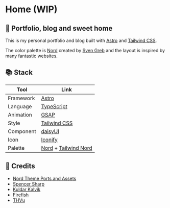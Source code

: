 # Home (WIP)

## 🏡 Portfolio, blog and sweet home

<p>
  This is my personal portfolio and blog built with <a href="https://astro.build/" target="_blank">Astro</a> and <a href="https://tailwindcss.com/" target="_blank">Tailwind CSS</a>.
</p>

<p>
  The color palette is <a href="https://www.nordtheme.com/" target="_blank">Nord</a> created by <a href="https://github.com/svengreb/" target="_blank">Sven Greb</a> and the layout is inspired by many fantastic websites.
</p>

## 📚 Stack

| Tool      | Link                                                                                                                                                  |
| --------- | ----------------------------------------------------------------------------------------------------------------------------------------------------- |
| Framework | <a href="https://astro.build/" target="_blank">Astro</a>                                                                                              |
| Language  | <a href="https://www.typescriptlang.org/" target="_blank">TypeScript</a>                                                                              |
| Animation | <a href="https://gsap.com/" target="_blank">GSAP</a>                                                                                                  |
| Style     | <a href="https://tailwindcss.com/" target="_blank">Tailwind CSS</a>                                                                                   |
| Component | <a href="https://daisyui.com/" target="_blank">daisyUI</a>                                                                                            |
| Icon      | <a href="https://iconify.design/" target="_blank">Iconify</a>                                                                                         |
| Palette   | <a href="https://www.nordtheme.com/" target="_blank">Nord</a> + <a href="https://github.com/crumb1e/tailwind-nord/" target="_blank">Tailwind Nord</a> |

## 💖 Credits

-   <a href="https://github.com/midnitefox/Nord-Theme-Ports-and-Assets/" target="_blank">Nord Theme Ports and Assets</a>
-   <a href="https://spotlight.tailwindui.com/" target="_blank">Spencer Sharp</a>
-   <a href="https://kuldar.com/" target="_blank">Kuldar Kalvik</a>
-   <a href="https://joinfirefish.org/" target="_blank">Firefish</a>
-   <a href="https://www.thvu.dev/" target="_blank">THVu</a>
